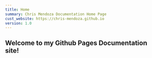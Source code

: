 ```yaml
---
title: Home
summary: Chris Mendoza Documentation Home Page
cust_website: https://chris-mendoza.github.io
version: 1.0
---
```


## Welcome to my Github Pages Documentation site!
